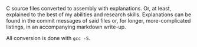 C source files converted to assembly with explanations. Or, at least, explained
to the best of my abilities and research skills. Explanations can be found in
the commit messages of said files or, for longer, more-complicated listings, in
an accompanying markdown write-up.

All conversion is done with `gcc -S`.
